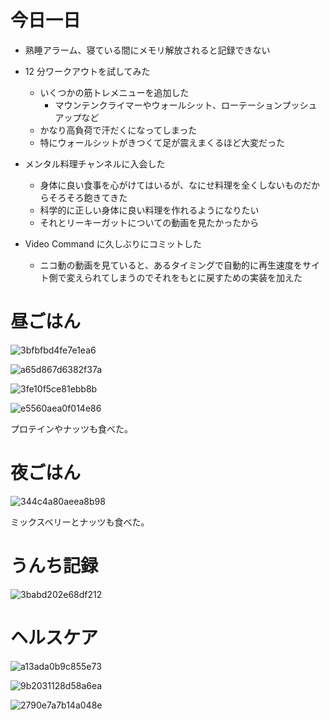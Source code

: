 # 今日一日
- 熟睡アラーム、寝ている間にメモリ解放されると記録できない

- 12 分ワークアウトを試してみた
    - いくつかの筋トレメニューを追加した
        - マウンテンクライマーやウォールシット、ローテーションプッシュアップなど
    - かなり高負荷で汗だくになってしまった
    - 特にウォールシットがきつくて足が震えまくるほど大変だった

- メンタル料理チャンネルに入会した
    - 身体に良い食事を心がけてはいるが、なにせ料理を全くしないものだからそろそろ飽きてきた
    - 科学的に正しい身体に良い料理を作れるようになりたい
    - それとリーキーガットについての動画を見たかったから

- Video Command に久しぶりにコミットした
    - ニコ動の動画を見ていると、あるタイミングで自動的に再生速度をサイト側で変えられてしまうのでそれをもとに戻すための実装を加えた

# 昼ごはん
![3bfbfbd4fe7e1ea6](/images/2019/11/3bfbfbd4fe7e1ea6.jpg)

![a65d867d6382f37a](/images/2019/11/a65d867d6382f37a.jpg)

![3fe10f5ce81ebb8b](/images/2019/11/3fe10f5ce81ebb8b.jpg)

![e5560aea0f014e86](/images/2019/11/e5560aea0f014e86.jpg)

プロテインやナッツも食べた。

# 夜ごはん
![344c4a80aeea8b98](/images/2019/11/344c4a80aeea8b98.jpg)

ミックスベリーとナッツも食べた。

# うんち記録
![3babd202e68df212](/images/2019/11/3babd202e68df212.png)

# ヘルスケア
![a13ada0b9c855e73](/images/2019/11/a13ada0b9c855e73.png)

![9b2031128d58a6ea](/images/2019/11/9b2031128d58a6ea.png)

![2790e7a7b14a048e](/images/2019/11/2790e7a7b14a048e.jpg)
